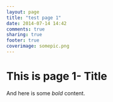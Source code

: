 ```yaml
---
layout: page
title: "test page 1"
date: 2014-07-14 14:42
comments: true
sharing: true
footer: true
coverimage: somepic.png
---
```


# This is page 1- Title 

And here is some *bold* content.
